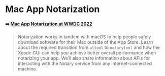 # Mac App Notarization

#### ➡️ [Mac App Notarization at WWDC 2022](https://mjtsai.com/blog/2022/06/09/mac-app-notarization-at-wwdc-2022/)

> Notarization works in tandem with macOS to help people safely download software for their Mac outside of the App Store. Learn about the required transition from `altool` to `notarytool` and how the Xcode GUI can help you achieve better overall performance when notarizing your app. We’ll also share information about APIs for interacting with the Notary service from any internet-connected machine.
